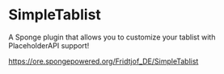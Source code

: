 # SimpleTablist
 A Sponge plugin that allows you to customize your tablist with PlaceholderAPI support!

https://ore.spongepowered.org/Fridtjof_DE/SimpleTablist
